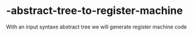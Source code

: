 # -abstract-tree-to-register-machine
 With an input syntaxe abstract tree we will generate register machine code
